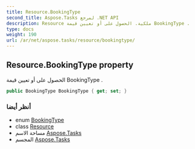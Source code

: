 ```yaml
---
title: Resource.BookingType
second_title: Aspose.Tasks لمرجع .NET API
description: Resource ملكية. الحصول على أو تعيين قيمة BookingType .
type: docs
weight: 190
url: /ar/net/aspose.tasks/resource/bookingtype/
---
```

## Resource.BookingType property

الحصول على أو تعيين قيمة BookingType .

```csharp
public BookingType BookingType { get; set; }
```

### أنظر أيضا

* enum [BookingType](../../bookingtype/)
* class [Resource](../)
* مساحة الاسم [Aspose.Tasks](../../resource/)
* المجسم [Aspose.Tasks](../../../)


